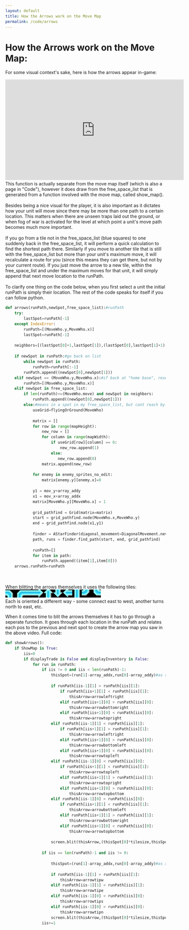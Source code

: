 ```yaml
---
layout: default
title: How the Arrows work on the Move Map
permalink: /code/arrows
--- 
```



# How the Arrows work on the Move Map:

For some visual context's sake, here is how the arrows appear in-game:

<iframe width="560" height="315" src="https://www.youtube.com/embed/ZOz9ITXQrGg" title="YouTube video player" frameborder="0" allow="accelerometer; autoplay; clipboard-write; encrypted-media; gyroscope; picture-in-picture" allowfullscreen></iframe>

<br>
This function is actually separate from the move map itself (which is also a page in "Code"), however it does draw from the free_space_list that is generated from a function involved with the move map, called show_map().
<br>
<br>
Besides being a nice visual for the player, it is also important as it dictates how your unit will move since there may be more than one path to a certain location. This matters when there are unseen traps laid out the ground, or when fog of war is activated for the level at which point a unit's move path becomes much more important.
<br>
<br>
If you go from a tile not in the free_space_list (blue squares) to one suddenly back in the free_space_list, it will perform a quick calculation to find the shortest path there. Similarly if you move to another tile that is still with the free_space_list but more than your unit's maximum move, it will recalculate a route for you (since this means they can get there, but not by your current route). If you just move the arrow to a new tile, within the free_space_list and under the maximum moves for that unit, it will simply append that next move location to the runPath.
<br>
<br>
To clarify one thing on the code below, when you first select a unit the initial runPath is simply their location. The rest of the code speaks for itself if you can follow python.

```python
def arrows(runPath,newSpot,free_space_list):#runPath
    try:
        lastSpot=runPath[-1]
    except IndexError:
        runPath=[(MoveWho.y,MoveWho.x)]
        lastSpot=runPath[-1]
        
    neighbors=[(lastSpot[0]+1,lastSpot[1]),(lastSpot[0],lastSpot[1]+1),(lastSpot[0]-1,lastSpot[1]),(lastSpot[0],lastSpot[1]-1)]

    if newSpot in runPath:#go back on list
        while newSpot in runPath:
            runPath=runPath[:-1]
        runPath.append((newSpot[0],newSpot[1]))
    elif newSpot == (MoveWho.y,MoveWho.x):#if back at "home base", reset runPath
        runPath=[(MoveWho.y,MoveWho.x)]
    elif newSpot in free_space_list:
        if len(runPath)<=(MoveWho.move) and newSpot in neighbors:
            runPath.append((newSpot[0],newSpot[1]))
        else:#means in a spot in my free_space_list, but cant reach by current path, so use pathfinding program here
            useGrid=flyingOrGround(MoveWho)

            matrix = []
            for row in range(mapHeight):
                new_row = []
                for column in range(mapWidth):
                    if useGrid[row][column] == 0:
                        new_row.append(1)
                    else:
                       new_row.append(0)
                matrix.append(new_row)
                
            for enemy in enemy_sprites_no_edit:
                matrix[enemy.y][enemy.x]=0
                
            y1 = mov_y+array_addy
            x1 = mov_x+array_addx
            matrix[MoveWho.y][MoveWho.x] = 1

            grid_pathfind = Grid(matrix=matrix)
            start = grid_pathfind.node(MoveWho.x,MoveWho.y)
            end = grid_pathfind.node(x1,y1)
            
            finder = AStarFinder(diagonal_movement=DiagonalMovement.never)
            path, runs = finder.find_path(start, end, grid_pathfind)

            runPath=[]
            for item in path:
                runPath.append((item[1],item[0]))
    arrows.runPath=runPath
 
```
<br>
When blitting the arrows themselves it uses the following tiles:
<br>
<img src="/assets/arrows_img.png" alt="">
<br>
Each is oriented a different way - some connect east to west, another turns north to east, etc.

When it comes time to blit the arrows themselves it has to go through a seperate function. It goes through each location in the runPath and relates each pos to the previous and next spot to create the arrow map you saw in the above video. Full code:

```python
def showArrows():
    if ShowMap is True:
        iis=0
        if displayTrade is False and displayInventory is False:
            for run in runPath:
                if iis != 0 and iis < len(runPath)-1:
                    thisSpot=(run[1]-array_addx,run[0]-array_addy)#as x,y

                    if runPath[iis-1][1] > runPath[iis][1]:
                        if runPath[iis+1][1] < runPath[iis][1]:
                            thisArrow=arrowleftright
                        elif runPath[iis+1][0] > runPath[iis][0]:
                            thisArrow=arrowbottomright
                        elif runPath[iis+1][0] < runPath[iis][0]:
                            thisArrow=arrowtopright  
                    elif runPath[iis-1][1] < runPath[iis][1]:
                        if runPath[iis+1][1] > runPath[iis][1]:
                            thisArrow=arrowleftright
                        elif runPath[iis+1][0] > runPath[iis][0]:
                            thisArrow=arrowbottomleft
                        elif runPath[iis+1][0] < runPath[iis][0]:
                            thisArrow=arrowtopleft
                    elif runPath[iis-1][0] < runPath[iis][0]:
                        if runPath[iis+1][1] < runPath[iis][1]:
                            thisArrow=arrowtopleft
                        elif runPath[iis+1][1] > runPath[iis][1]:
                            thisArrow=arrowtopright
                        elif runPath[iis+1][0] > runPath[iis][0]:
                            thisArrow=arrowtopbottom
                    elif runPath[iis-1][0] > runPath[iis][0]:
                        if runPath[iis+1][1] < runPath[iis][1]:
                            thisArrow=arrowbottomleft
                        elif runPath[iis+1][1] > runPath[iis][1]:
                            thisArrow=arrowbottomright
                        elif runPath[iis+1][0] < runPath[iis][0]:
                            thisArrow=arrowtopbottom

                    screen.blit(thisArrow,(thisSpot[0]*tilesize,thisSpot[1]*tilesize))

                if iis == len(runPath)-1 and iis != 0:
                    
                    thisSpot=(run[1]-array_addx,run[0]-array_addy)#as x,y
                    
                    if runPath[iis-1][1] > runPath[iis][1]:
                        thisArrow=arrowtipw
                    elif runPath[iis-1][1] < runPath[iis][1]:
                        thisArrow=arrowtipe
                    elif runPath[iis-1][0] < runPath[iis][0]:
                        thisArrow=arrowtips
                    elif runPath[iis-1][0] > runPath[iis][0]:
                        thisArrow=arrowtipn
                    screen.blit(thisArrow,(thisSpot[0]*tilesize,thisSpot[1]*tilesize))
                iis+=1
```
